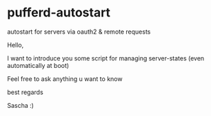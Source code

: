# pufferd-autostart
autostart for servers via oauth2 & remote requests

Hello,

I want to introduce you some script for managing server-states (even automatically at boot)

Feel free to ask anything u want to know

best regards

Sascha :)
